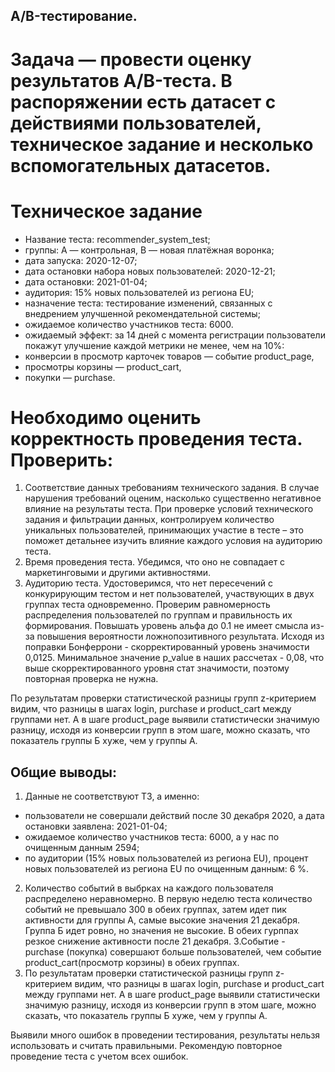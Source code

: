 ## A/B-тестирование.

# Задача — провести оценку результатов A/B-теста. В распоряжении есть датасет с действиями пользователей, техническое задание и несколько вспомогательных датасетов.

# Техническое задание
- Название теста: recommender_system_test;
- группы: А — контрольная, B — новая платёжная воронка;
- дата запуска: 2020-12-07;
- дата остановки набора новых пользователей: 2020-12-21;
- дата остановки: 2021-01-04;
- аудитория: 15% новых пользователей из региона EU;
- назначение теста: тестирование изменений, связанных с внедрением улучшенной рекомендательной системы;
- ожидаемое количество участников теста: 6000.
- ожидаемый эффект: за 14 дней с момента регистрации пользователи покажут улучшение каждой метрики не менее, чем на 10%:
- конверсии в просмотр карточек товаров — событие product_page,
- просмотры корзины — product_cart,
- покупки — purchase.
# Необходимо оценить корректность проведения теста. Проверить:

1. Соответствие данных требованиям технического задания. В случае нарушения требований оценим, насколько существенно негативное влияние на результаты теста. При проверке условий технического задания и фильтрации данных, контролируем количество уникальных пользователей, принимающих участие в тесте – это поможет детальнее изучить влияние каждого условия на аудиторию теста.
2. Время проведения теста. Убедимся, что оно не совпадает с маркетинговыми и другими активностями.
3. Аудиторию теста. Удостоверимся, что нет пересечений с конкурирующим тестом и нет пользователей, участвующих в двух группах теста одновременно. Проверим равномерность распределения пользователей по группам и правильность их формирования.
Повышать уровень альфа до 0.1 не имеет смысла из-за повышения вероятности ложнопозитивного результата. Исходя из поправки Бонферрони - скорректированный уровень значимости 0,0125. Минимальное значение p_value в наших рассчетах - 0,08, что выше скорректированного уровня стат значимости, поэтому повторная проверка не нужна.

По результатам проверки статистической разницы групп z-критерием видим, что разницы в шагах login, purchase и product_cart между группами нет. А в шаге product_page выявили статистически значимую разницу, исходя из конверсии групп в этом шаге, можно сказать, что показатель группы Б хуже, чем у группы А.

## Общие выводы:
1. Данные не соответствуют ТЗ, а именно:
- пользователи не совершали действий после 30 декабря 2020, а дата остановки заявлена: 2021-01-04;
- ожидаемое количество участников теста: 6000, а у нас по очищенным данным 2594;
- по аудитории (15% новых пользователей из региона EU), процент новых пользователей из региона EU по очищенным данным: 6 %.
2. Количество событий в выбрках на каждого пользователя распределено неравномерно. В первую неделю теста количество событий не превышало 300 в обеих группах, затем идет пик активности для группы А, самые высокие значения 21 декабря. Группа Б идет ровно, но значения не высокие. В обеих гурппах резкое снижение активности после 21 декабря.
3.Событие - purchase (покупка) совершают больше пользователей, чем событие product_cart(просмотр корзины) в обеих группах.
4. По результатам проверки статистической разницы групп z-критерием видим, что разницы в шагах login, purchase и product_cart между группами нет. А в шаге product_page выявили статистически значимую разницу, исходя из конверсии групп в этом шаге, можно сказать, что показатель группы Б хуже, чем у группы А.

Выявили много ошибок в проведении тестирования, результаты нельзя использовать и считать правильными. Рекомендую повторное проведение теста с учетом всех ошибок.
